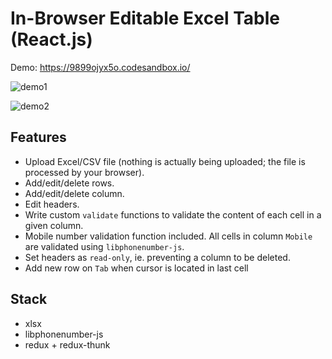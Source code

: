# In-Browser Editable Excel Table (React.js)

Demo: https://9899ojyx5o.codesandbox.io/

![demo1](https://media.giphy.com/media/2YraOA5CPXuvr4ylQb/giphy.gif)

![demo2](https://media.giphy.com/media/SGCvUiciyg9KRONJ5g/giphy.gif)

## Features

- Upload Excel/CSV file (nothing is actually being uploaded; the file is processed by your browser).
- Add/edit/delete rows.
- Add/edit/delete column.
- Edit headers.
- Write custom `validate` functions to validate the content of each cell in a given column.
- Mobile number validation function included. All cells in column `Mobile` are validated using `libphonenumber-js`.
- Set headers as `read-only`, ie. preventing a column to be deleted.
- Add new row on `Tab` when cursor is located in last cell

## Stack

- xlsx
- libphonenumber-js
- redux + redux-thunk
